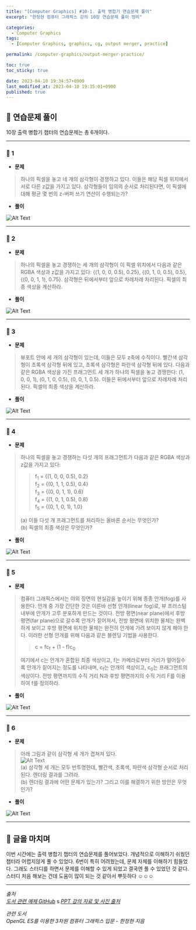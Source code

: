 ```yaml
---
title: "[Computer Graphics] #10-1. 출력 병합기 연습문제 풀이"
excerpt: "한정현 컴퓨터 그래픽스 강의 10장 연습문제 풀이 정리"

categories:
  - Computer Graphics
tags:
  - [Computer Graphics, graphics, cg, output merger, practice]

permalink: /computer-graphics/output-merger-practice/

toc: true
toc_sticky: true

date: 2023-04-10 19:34:57+0900
last_modified_at: 2023-04-10 19:35:01+0900
published: true
---
```


## 👻 연습문제 풀이
10장 출력 병합기 챕터의 연습문제는 총 6개이다.

***

### 🌱 1
- **문제**

> 하나의 픽셀을 놓고 네 개의 삼각형이 경쟁하고 있다. 이들은 해당 픽셀 위치에서 서로 다른 z값을 가지고 있다. 삼각형들이 임의의 순서로 처리된다면, 이 픽셀에 대해 평균 몇 번의 z-버퍼 쓰기 연산이 수행되는가?

- **풀이**

![Alt Text](/assets/images/posts_img/basics/computer-graphics/output-merger-practice/1-solve.jpg)   

***

### 🌱 2
- **문제**

> 하나의 픽셀을 놓고 경쟁하는 세 개의 삼각형이 이 픽셀 위치에서 다음과 같은 RGBA 색상과 z값을 가지고 있다: {(1, 0, 0, 0.5), 0.25}, {(0, 1, 0, 0.5), 0.5}, {(0, 0, 1, 1), 0.75}. 삼각형은 뒤에서부터 앞으로 차례차례 처리된다. 픽셀의 최종 색상을 계산하라.

- **풀이**

![Alt Text](/assets/images/posts_img/basics/computer-graphics/output-merger-practice/2-solve.jpg)   

***

### 🌱 3
- **문제**

> 뷰포트 안에 세 개의 삼각형이 있는데, 이들은 모두 z축에 수직이다. 빨간색 삼각형이 초록색 삼각형 뒤에 있고, 초록색 삼각형은 파란색 삼각형 뒤에 있다. 다음과 같은 RGBA 색상을 가진 프래그먼트 세 개가 하나의 픽셀을 놓고 경쟁한다: (1, 0, 0, 1), (0, 1, 0, 0.5), (0, 0, 1, 0.5). 이들은 뒤에서부터 앞으로 차례차례 처리된다. 픽셀의 최종 색상을 계산하라.

- **풀이**

![Alt Text](/assets/images/posts_img/basics/computer-graphics/output-merger-practice/3-solve.jpg)   

***

### 🌱 4
- **문제**

> 하나의 픽셀을 놓고 경쟁하는 다섯 개의 프래그먼트가 다음과 같은 RGBA 색상과 z값을 가지고 있다:
>
>   > f<sub>1</sub> = {(1, 0, 0, 0.5), 0.2}   
>   > f<sub>2</sub> = {(0, 1, 1, 0.5), 0.4}   
>   > f<sub>3</sub> = {(0, 0, 1, 1), 0.6}   
>   > f<sub>4</sub> = {(1, 0, 1, 0.5), 0.8}   
>   > f<sub>5</sub> = {(0, 1, 0, 1), 1.0}
>
> (a) 이들 다섯 개 프래그먼트를 처리하는 올바른 순서는 무엇인가?   
(b) 픽셀의 최종 색상은 무엇인가?

- **풀이**

![Alt Text](/assets/images/posts_img/basics/computer-graphics/output-merger-practice/4-solve.jpg)   

***

### 🌱 5
- **문제**

> 컴퓨터 그래픽스에서는 야외 장면의 현실감을 높이기 위해 종종 안개(fog)를 사용한다. 안개 중 가장 간단한 것은 이른바 선형 안개(linear fog)로, 뷰 프러스텀 내부에 안개가 고루 분포하게 만드는 것이다. 전방 평면(near plane)에서 후방 평면(far plane)으로 갈수록 안개가 짙어져서, 전방 평면에 위치한 물체는 완벽하게 보이고 후방 평면에 위치한 물체는 완전히 안개에 가려 보이지 않게 해야 한다. 이러한 선형 안개를 위해 다음과 같은 블렌딩 기법을 사용한다.
>
>   > c = fc<sub>f</sub> + (1 - f)c<sub>0</sub>
>
> 여기에서 c는 안개가 혼합된 최종 색상이고, f는 카메라로부터 거리가 멀어질수록 안개가 짙어지는 정도를 나타내며, c<sub>f</sub>는 안개의 색상이고, c<sub>0</sub>는 프래그먼트의 색상이다. 전방 평면까지의 수직 거리 N과 후방 평면까지의 수직 거리 F를 이용하여 f를 정의하라.

- **풀이**

![Alt Text](/assets/images/posts_img/basics/computer-graphics/output-merger-practice/5-solve.jpg)   

***

### 🌱 6
- **문제**

> 아래 그림과 같이 삼각형 세 개가 겹쳐져 있다.   
![Alt Text](/assets/images/posts_img/basics/computer-graphics/output-merger-practice/6.PNG)   
(a) 삼각형 세 개는 모두 반투명한데, 빨간색, 초록색, 파란색 삼각형 순서로 처리된다. 렌더링 결과를 그려라.   
(b) 렌더링 결과에 어떤 문제가 있는가? 그리고 이를 해결하기 위한 방안은 무엇인가? 

- **풀이**

![Alt Text](/assets/images/posts_img/basics/computer-graphics/output-merger-practice/6-solve.jpg)   

***

## 👻 글을 마치며
이번 시간에는 출력 병합기 챕터의 연습문제를 풀어보았다. 개념적으로 이해하기 쉬웠던 챕터라 어렵지않게 풀 수 있었다. 6번이 특히 어려웠는데, 문제 자체를 이해하기 힘들었다. 그래도 스터디를 하면서 문제를 이해할 수 있게 되었고 결국엔 풀 수 있었던 것 같다. 스터디 처음 해보는 건데 도움이 많이 되는 것 같아서 뿌듯하다 ☺☺☺

***

_출처_   
_[도서 관련 예제 GitHub](https://github.com/medialab-ku/openGLESbook)_                s
_[PPT 강의 자료 및 사진 출처](https://media.korea.ac.kr/books/)_

_관련 도서_   
_OpenGL ES를 이용한 3차원 컴퓨터 그래픽스 입문 - 한정현 지음_   